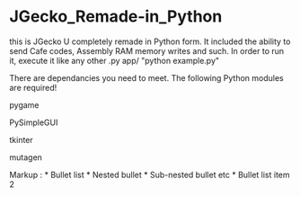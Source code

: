 # JGecko_Remade-in_Python


this is JGecko U completely remade in Python form. It included the ability to send Cafe codes, Assembly RAM memory writes and such. 
In order to run it, execute it like any other .py app/ "python example.py"

There are dependancies you need to meet. The following Python modules are required!

pygame

PySimpleGUI

tkinter

mutagen

Markup : * Bullet list
              * Nested bullet
                  * Sub-nested bullet etc
          * Bullet list item 2
